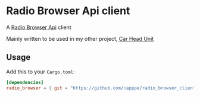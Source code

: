 # Radio Browser Api client

A [Radio Browser Api](https://www.radio-browser.info/) client

Mainly written to be used in my other project, [Car Head Unit](https://github.com/capppe/car_head_unit_rs)

## Usage

Add this to your `Cargo.toml`:

```toml
[dependencies]
radio_browser = { git = "https://github.com/capppe/radio_browser_client" }
